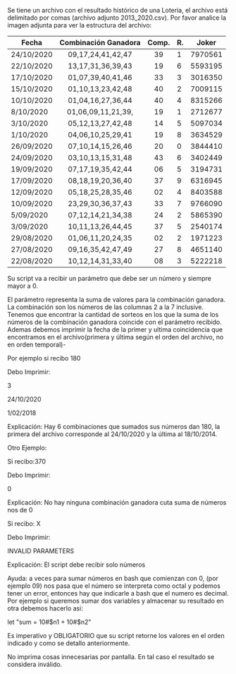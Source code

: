 Se tiene un archivo con el resultado histórico de una Loteria, el archivo está delimitado por comas (archivo adjunto 2013_2020.csv). Por favor analice la imagen adjunta para ver la estructura del archivo:


| Fecha | Combinación Ganadora | Comp. | R. | Joker |
| ------------- | :-------------: | :-------------: | ------------- | ------------- |
|24/10/2020|09,17,24,41,42,47|39|1|7970561|
|22/10/2020|13,17,31,36,39,43|19|6|5593195|
|17/10/2020|01,07,39,40,41,46|33|3|3016350|
|15/10/2020|01,10,13,23,42,48|40|2|7009115|
|10/10/2020|01,04,16,27,36,44|40|4|8315266|
|8/10/2020|01,06,09,11,21,39,|19|1|2712677|
|3/10/2020|05,12,13,27,42,48|14|5|5097034|
|1/10/2020|04,06,10,25,29,41|19|8|3634529|
|26/09/2020|07,10,14,15,26,46|20|0|3844410|
|24/09/2020|03,10,13,15,31,48|43|6|3402449|
|19/09/2020|07,17,19,35,42,44|06|5|3194731|
|17/09/2020|08,18,19,20,36,40|37|9|6316945|
|12/09/2020|05,18,25,28,35,46|02|4|8403588|
|10/09/2020|23,29,30,36,37,43|33|7|9766090|
|5/09/2020|07,12,14,21,34,38|24|2|5865390|
|3/09/2020|10,11,13,26,44,45|37|5|2540174|
|29/08/2020|01,06,11,20,24,35|02|2|1971223|
|27/08/2020|09,16,35,42,47,49|27|8|4651140|
|22/08/2020|10,12,14,31,33,40|08|3|5222218|


Su script va a recibir un parámetro que debe ser un número y siempre mayor a 0.

El parámetro representa la suma de valores para la combinación ganadora. La combinación son los números de las columnas 2 a la 7 inclusive. Tenemos que encontrar la cantidad de sorteos en los que la suma de los números de la combinación ganadora coincide con el parámetro recibido.
Ademas debemos imprimir la fecha de la primer y ultima coincidencia que encontramos en el archivo(primera y última según el orden del archivo, no en orden temporal)-

Por ejemplo si recibo
180

Debo Imprimir:

3

24/10/2020

1/02/2018

Explicación: Hay 6 combinaciones que sumados sus números dan 180, la primera
del archivo corresponde al 24/10/2020 y la última al 18/10/2014.

Otro Ejemplo:

Si recibo:370

Debo Imprimir:

0

Explicación: No hay ninguna combinación ganadora cuta suma de números nos de 0

Si recibo: X

Debo Imprimir:

INVALID PARAMETERS

Explicación: El script debe recibir solo números

Ayuda: a veces para sumar números en bash que comienzan con 0, (por ejemplo 09) nos pasa que el número se interpreta como octal y podemos tener un error, entonces hay que indicarle a bash que el numero es decimal. Por ejemplo si queremos sumar dos variables y almacenar su resultado en otra debemos hacerlo asi:

let "sum = 10#$n1 + 10#$n2"

Es imperativo y OBLIGATORIO que su script retorne los valores en el orden indicado y como se detallo anteriormente.

No imprima cosas innecesarias por pantalla. En tal caso el resultado se considera inválido.
